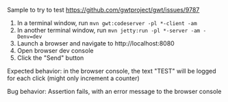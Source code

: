 Sample to try to test https://github.com/gwtproject/gwt/issues/9787

1. In a terminal window, run `mvn gwt:codeserver -pl *-client -am`
2. In another terminal window, run `mvn jetty:run -pl *-server -am -Denv=dev`
3. Launch a browser and navigate to http://localhost:8080
4. Open browser dev console
5. Click the "Send" button

Expected behavior: in the browser console, the text "TEST" will be logged for each click (might only increment a counter)

Bug behavior: Assertion fails, with an error message to the browser console
